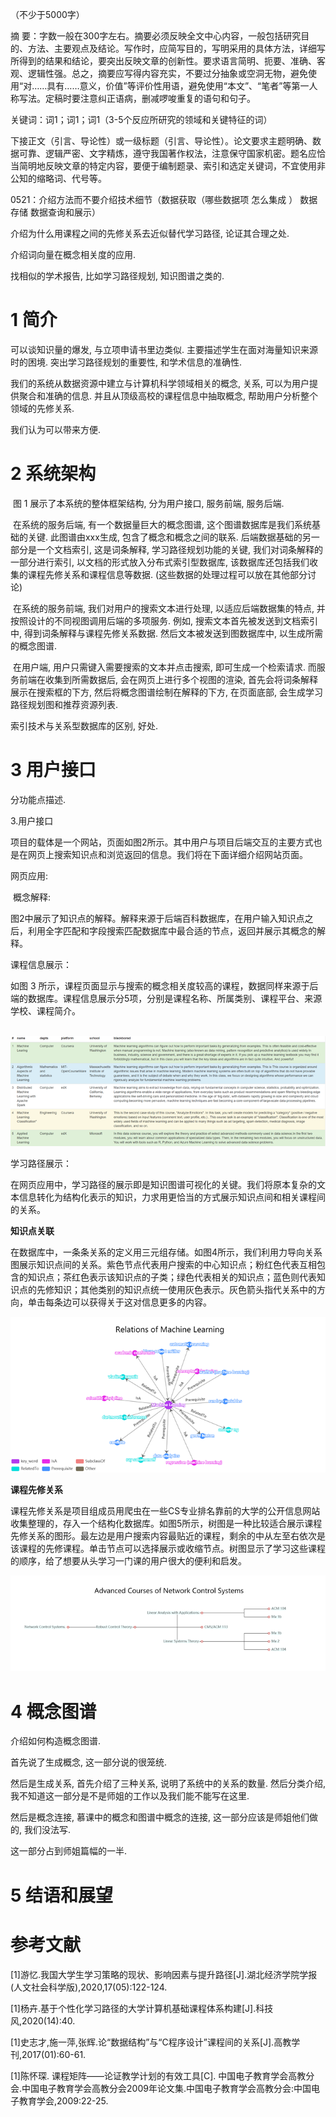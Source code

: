 （不少于5000字）

摘  要：字数一般在300字左右。摘要必须反映全文中心内容，一般包括研究目的、方法、主要观点及结论。写作时，应简写目的，写明采用的具体方法，详细写所得到的结果和结论，要突出反映文章的创新性。要求语言简明、扼要、准确、客观、逻辑性强。总之，摘要应写得内容充实，不要过分抽象或空洞无物，避免使用“对……具有……意义，价值”等评价性用语，避免使用“本文”、“笔者”等第一人称写法。定稿时要注意纠正语病，删减啰唆重复的语句和句子。



关键词：词1；词1；词1（3-5个反应所研究的领域和关键特征的词）



下接正文（引言、导论性）或一级标题（引言、导论性）。论文要求主题明确、数据可靠、逻辑严密、文字精炼，遵守我国著作权法，注意保守国家机密。题名应恰当简明地反映文章的特定内容，要便于编制题录、索引和选定关键词，不宜使用非公知的缩略词、代号等。







0521：介绍方法而不要介绍技术细节（数据获取（哪些数据项 怎么集成 ） 数据存储 数据查询和展示）

介绍为什么用课程之间的先修关系去近似替代学习路径, 论证其合理之处. 

介绍词向量在概念相关度的应用.



找相似的学术报告, 比如学习路径规划, 知识图谱之类的. 

# 1 简介

可以谈知识量的爆发, 与立项申请书里边类似. 主要描述学生在面对海量知识来源时的困境. 突出学习路径规划的重要性, 和学术信息的准确性. 

我们的系统从数据资源中建立与计算机科学领域相关的概念, 关系, 可以为用户提供聚合和准确的信息. 并且从顶级高校的课程信息中抽取概念, 帮助用户分析整个领域的先修关系. 

我们认为可以带来方便. 



# 2 系统架构

​		图 1 展示了本系统的整体框架结构, 分为用户接口, 服务前端, 服务后端. 

​		在系统的服务后端, 有一个数据量巨大的概念图谱, 这个图谱数据库是我们系统基础的关键. 此图谱由xxx生成, 包含了概念和概念之间的联系. 后端数据基础的另一部分是一个文档索引, 这是词条解释, 学习路径规划功能的关键, 我们对词条解释的一部分进行索引, 以文档的形式放入分布式索引型数据库, 该数据库还包括我们收集的课程先修关系和课程信息等数据. (这些数据的处理过程可以放在其他部分讨论)

​		在系统的服务前端, 我们对用户的搜索文本进行处理, 以适应后端数据集的特点, 并按照设计的不同视图调用后端的多项服务. 例如, 搜索文本首先被发送到文档索引中, 得到词条解释与课程先修关系数据. 然后文本被发送到图数据库中, 以生成所需的概念图谱. 

​		在用户端, 用户只需键入需要搜索的文本并点击搜索, 即可生成一个检索请求. 而服务前端在收集到所需数据后, 会在网页上进行多个视图的渲染, 首先会将词条解释展示在搜索框的下方, 然后将概念图谱绘制在解释的下方, 在页面底部, 会生成学习路径规划图和推荐资源列表. 



索引技术与关系型数据库的区别, 好处. 





# 3 用户接口

分功能点描述.

3.用户接口

项目的载体是一个网站，页面如图2所示。其中用户与项目后端交互的主要方式也是在网页上搜索知识点和浏览返回的信息。我们将在下面详细介绍网站页面。

 

网页应用:

 

​       概念解释:

​    图2中展示了知识点的解释。解释来源于后端百科数据库，在用户输入知识点之后，利用全字匹配和字段搜索匹配数据库中最合适的节点，返回并展示其概念的解释。

 

课程信息展示：

如图 3 所示，课程页面显示与搜索的概念相关度较高的课程，数据同样来源于后端的数据库。课程信息展示分5项，分别是课程名称、所属类别、课程平台、来源学校、课程简介。

​      ![img](images2学术报告/clip_image002.png)

学习路径展示：

​    在网页应用中，学习路径的展示即是知识图谱可视化的关键。我们将原本复杂的文本信息转化为结构化表示的知识，力求用更恰当的方式展示知识点间和相关课程间的关系。

**知识点关联**

在数据库中，一条条关系的定义用三元组存储。如图4所示，我们利用力导向关系图展示知识点间的关系。紫色节点代表用户搜索的中心知识点；粉红色代表互相包含的知识点；茶红色表示该知识点的子类；绿色代表相关的知识点；蓝色则代表知识点的先修知识；其他类别的知识点统一使用灰色表示。灰色箭头指代关系中的方向，单击每条边可以获得关于这对信息更多的内容。

![img](images2学术报告/clip_image004.png)

**课程先修关系**

课程先修关系是项目组成员用爬虫在一些CS专业排名靠前的大学的公开信息网站收集整理的，存入一个结构化数据库。如图5所示，树图是一种比较适合展示课程先修关系的图形。最左边是用户搜索内容最贴近的课程，剩余的中从左至右依次是该课程的先修课程。单击节点可以选择展示或收缩节点。树图显示了学习这些课程的顺序，给了想要从头学习一门课的用户很大的便利和启发。

![img](images2学术报告/clip_image006.png)





# 4 概念图谱

介绍如何构造概念图谱. 

首先说了生成概念, 这一部分说的很笼统.

然后是生成关系, 首先介绍了三种关系, 说明了系统中的关系的数量. 然后分类介绍, 我不知道这一部分是不是师姐的工作以及我们能不能写在这里.

然后是概念连接, 慕课中的概念和图谱中概念的连接, 这一部分应该是师姐他们做的, 我们没法写. 

这一部分占到师姐篇幅的一半. 



# 5 结语和展望





# 参考文献



[1]游忆.我国大学生学习策略的现状、影响因素与提升路径[J].湖北经济学院学报(人文社会科学版),2020,17(05):122-124.

[1]杨卉.基于个性化学习路径的大学计算机基础课程体系构建[J].科技风,2020(14):40.

[1]史志才,施一萍,张辉.论“数据结构”与“C程序设计”课程间的关系[J].高教学刊,2017(01):60-61.

[1]陈怀琛. 课程矩阵——论证教学计划的有效工具[C]. 中国电子教育学会高教分会.中国电子教育学会高教分会2009年论文集.中国电子教育学会高教分会:中国电子教育学会,2009:22-25.




